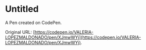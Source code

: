 # Untitled

A Pen created on CodePen.

Original URL: [https://codepen.io/VALERIA-LOPEZMALDONADO/pen/XJmwWYj](https://codepen.io/VALERIA-LOPEZMALDONADO/pen/XJmwWYj).

